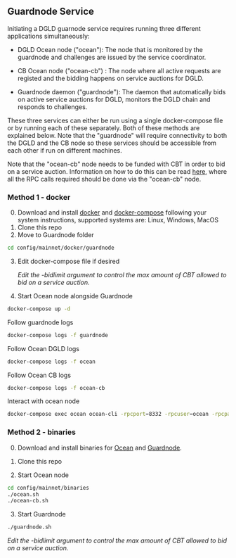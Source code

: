 ## Guardnode Service

Initiating a DGLD guarnode service requires running three different applications simultaneously:

- DGLD Ocean node ("ocean"): The node that is monitored by the guardnode and challenges are issued by the service coordinator.

- CB Ocean node ("ocean-cb") : The node where all active requests are registed and the bidding happens on service auctions for DGLD.

- Guardnode daemon ("guardnode"): The daemon that automatically bids on active service auctions for DGLD, monitors the DGLD chain and responds to challenges.

These three services can either be run using a single docker-compose file or by running each of these separately. Both of these methods are explained below. Note that the "guardnode" will require connectivity to both the DGLD and the CB node so these services should be accessible from each other if run on different machines.

Note that the "ocean-cb" node needs to be funded with CBT in order to bid on a service auction. Information on how to do this can be read [here](https://commerceblock.readthedocs.io/en/latest/twowp/index.html), where all the RPC calls required should be done via the "ocean-cb" node.

### Method 1 - docker

0. Download and install [docker](https://docs.docker.com/install/) and [docker-compose](https://docs.docker.com/compose/install/) following your system instructions, supported systems are: Linux, Windows, MacOS
1. Clone this repo
2. Move to Guardnode folder
```bash
cd config/mainnet/docker/guardnode
```
3. Edit docker-compose file if desired

    _Edit the -bidlimit argument to control the max amount of CBT allowed to bid on a service auction._

4. Start Ocean node alongside Guardnode
```bash
docker-compose up -d
```

Follow guardnode logs
```bash
docker-compose logs -f guardnode
```

Follow Ocean DGLD logs
```bash
docker-compose logs -f ocean
```

Follow Ocean CB logs
```bash
docker-compose logs -f ocean-cb
```

Interact with ocean node
```bash
docker-compose exec ocean ocean-cli -rpcport=8332 -rpcuser=ocean -rpcpassword=oceanpass help
```

### Method 2 - binaries

0. Download and install binaries for [Ocean](https://github.com/commerceblock/ocean/releases) and [Guardnode](https://github.com/commerceblock/guardnode/releases).

1. Clone this repo
2. Start Ocean node
```bash
cd config/mainnet/binaries
./ocean.sh
./ocean-cb.sh
```
3. Start Guardnode
```bash
./guardnode.sh
```
*Edit the -bidlimit argument to control the max amount of CBT allowed to bid on a service auction.*
